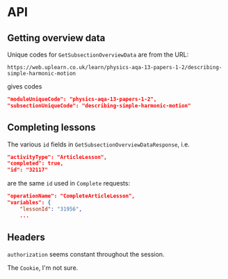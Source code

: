 # API

## Getting overview data

Unique codes for `GetSubsectionOverviewData` are from the URL:
```
https://web.uplearn.co.uk/learn/physics-aqa-13-papers-1-2/describing-simple-harmonic-motion
```
gives codes 
```json
"moduleUniqueCode": "physics-aqa-13-papers-1-2",
"subsectionUniqueCode": "describing-simple-harmonic-motion"
```

## Completing lessons

The various `id` fields in `GetSubsectionOverviewDataResponse`, i.e.
```json
"activityType": "ArticleLesson",
"completed": true,
"id": "32117"
```
are the same `id` used in `Complete` requests:
```json
"operationName": "CompleteArticleLesson",
"variables": {
    "lessonId": "31956",
    ...
```

## Headers

`authorization` seems constant throughout the session.

The `Cookie`, I'm not sure.

